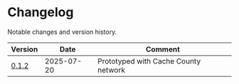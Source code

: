 # Changelog

Notable changes and version history.

| Version | Date  | Comment |
|---------|-------|-------|
| [0.1.2](https://github.com/wsp-sag/udot_wrangler/releases/tag/0.1.2) | 2025-07-20 | Prototyped with Cache County network |
